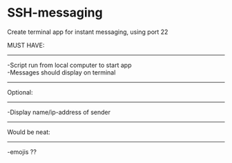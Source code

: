 # SSH-messaging
Create terminal app for instant messaging, using port 22<br />


MUST HAVE:<br />

________________________________________
-Script run from local computer to start app<br />
-Messages should display on terminal<br />
________________________________________
Optional: <br />

_________________________________________
-Display name/ip-address of sender<br />
_________________________________________

Would be neat: <br />
_________________________________________
-emojis ?? <br />
